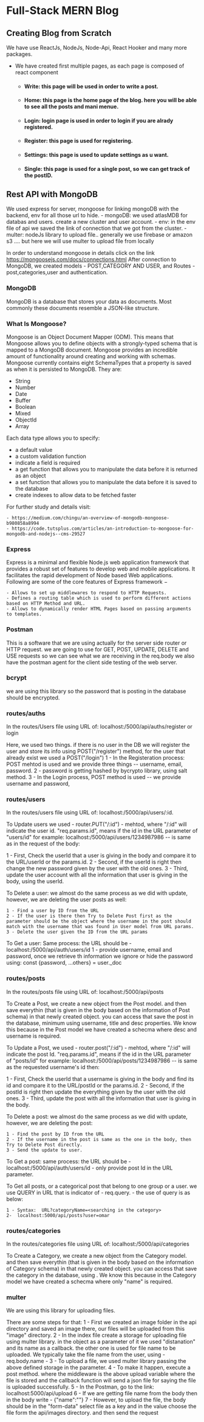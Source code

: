 # Full-Stack MERN Blog

## Creating Blog from Scratch

We have use ReactJs, NodeJs, Node-Api, React Hooker and many more packages.

- We have created first multiple pages, as each page is composed of react component
  - #### Write: this page will be used in order to write a post.
  - #### Home: this page is the home page of the blog. here you will be able to see all the posts and mani menue.
  - #### Login: login page is used in order to login if you are alrady registered.
  - #### Register: this page is used for registering.
  - #### Settings: this page is used to update settings as u want.
  - #### Single: this page is used for a single post, so we can get track of the postID.

## Rest API with MongoDB

We used express for server, mongoose for linking mongoDB with the backend, env for all those url to hide. - mongoDB: we used atlasMDB for databas and users. create a new cluster and user account. - env: in the env file of api we saved the link of connection that we got from the cluster. - multer: nodeJs library to upload file.. generally we use firebase or amazon s3 .... but here we will use multer to upload file from locally

In order to understand mongoose in details click on the link https://mongoosejs.com/docs/connections.html
After connection to MongoDB, we created models - POST,CATEGORY AND USER, and Routes - post,categories,user and authentication.

### MongoDB

MongoDB is a database that stores your data as documents. Most commonly these documents resemble a JSON-like structure.

### What Is Mongoose?

Mongoose is an Object Document Mapper (ODM). This means that Mongoose allows you to define objects with a strongly-typed schema that is mapped to a MongoDB document.
Mongoose provides an incredible amount of functionality around creating and working with schemas. Mongoose currently contains eight SchemaTypes that a property is saved as when it is persisted to MongoDB. They are:

- String
- Number
- Date
- Buffer
- Boolean
- Mixed
- ObjectId
- Array

Each data type allows you to specify:

- a default value
- a custom validation function
- indicate a field is required
- a get function that allows you to manipulate the data before it is returned as an object
- a set function that allows you to manipulate the data before it is saved to the database
- create indexes to allow data to be fetched faster

For further study and details visit:

    - https://medium.com/chingu/an-overview-of-mongodb-mongoose-b980858a8994
    - https://code.tutsplus.com/articles/an-introduction-to-mongoose-for-mongodb-and-nodejs--cms-29527

### Express

Express is a minimal and flexible Node.js web application framework that provides a robust set of features to develop web and mobile applications. It facilitates the rapid development of Node based Web applications. Following are some of the core features of Express framework −

    - Allows to set up middlewares to respond to HTTP Requests.
    - Defines a routing table which is used to perform different actions based on HTTP Method and URL.
    - Allows to dynamically render HTML Pages based on passing arguments to templates.

### Postman

This is a software that we are using actually for the server side router or HTTP request. we are going to use for GET, POST, UPDATE, DELETE and USE requests so we can see what we are receiving in the req.body
we also have the postman agent for the client side testing of the web server.

### bcrypt

we are using this library so the password that is posting in the database should be encrypted.

### routes/auths

In the routes/Users file using URL of: localhost:/5000/api/auths/register or login

Here, we used two things. if there is no user in the DB we will register the user and store its info using POST("/register") method, for the user that already exist we used a POST("/login")
1 - In the Registeration process: POST mehtod is used and we provide three things -- username, email, password.
2 - password is getting hashed by bycrypto library, using salt method.
3 - In the Login process, POST method is used -- we provide username and password,

### routes/users

In the routes/users file using URL of: localhost:/5000/api/users/:id.

To Update users we used - router.PUT("/:id") - mehtod, where "/:id" will indicate the user id. "req.params.id", means if the id in the URL parameter of "users/id" for example: localhost:/5000/api/users/1234987986 -- is same as in the request of the body:

1 - First, Check the userId that a user is giving in the body and compare it to the URL/userId or the params.id.
2 - Second, if the userId is right then change the new password given by the user with the old ones.
3 - Third, update the user account with all the information that user is giving in the body, using the userId.

To Delete a user: we almost do the same process as we did with update, however, we are deleting the user posts as well:

    1 - Find a user by ID from the URL
    2 - If the user is there then Try to Delete Post first as the parameter should be the object where the username in the post should match with the username that was found in User model from URL params.
    3 - Delete the user given the ID from the URL params

To Get a user: Same process: the URL should be - localhost:/5000/api/auth/users/id
1 - provide username, email and password, once we retrieve th information we ignore or hide the password using: const {password, ...others} = user.\_doc

### routes/posts

In the routes/posts file using URL of: localhost:/5000/api/posts

To Create a Post, we create a new object from the Post model. and then save everythin (that is given in the body based on the information of Post schema) in that newly created object. you can access that save the post in the database, minimum using username, title and desc properties. We know this because in the Post model we have created a schecma where desc and username is required.

To Update a Post, we used - router.post("/:id") - mehtod, where "/:id" will indicate the post Id. "req.params.id", means if the id in the URL parameter of "posts/id" for example: localhost:/5000/api/posts/1234987986 -- is same as the requested username's id then:

1 - First, Check the userId that a username is giving in the body and find its id and compare it to the URL/postId or the params.id.
2 - Second, if the postId is right then update the everything given by the user with the old ones.
3 - Third, update the post with all the information that user is giving in the body.

To Delete a post: we almost do the same process as we did with update, however, we are deleting the post:

    1 - Find the post by ID from the URL
    2 - If the username in the post is same as the one in the body, then Try to Delete Post directly.
    3 - Send the update to user.

To Get a post: same process: the URL should be - localhost:/5000/api/auth/users/id - only provide post Id in the URL parameter.

To Get all posts, or a categorical post that belong to one group or a user. we use QUERY in URL that is indicator of - req.query.<queryname> - the use of query is as below:

    1 - Syntax:  URL?categoryName=<searching in the category>
    2-  localhost:5000/api/posts?user=omar

### routes/categories

In the routes/categories file using URL of: localhost:/5000/api/categories

To Create a Category, we create a new object from the Category model. and then save everythin (that is given in the body based on the information of Category schema) in that newly created object. you can access that save the category in the database, using <name>. We know this because in the Category model we have created a schecma where only "name" is required.

### multer

We are using this library for uploading files.

There are some steps for that:
1 - First we created an image folder in the api directory and saved an image there, our files will be uploaded from this "image" directory.
2 - In the index file create a storage for uploading file using multer library. in the object as a parameter of it we used "distanation" and its name as a callback. the other one is used for file name to be uploaded. We typically take the file name from the user, using - req.body.name -
3 - To upload a file, we used multer library passing the above defined storage in the parameter.
4 - To make it happen, execute a post method. where the middleware is the above upload variable where the file is stored and the callback function will send a json file for saying the file is uploaded successfully.
5 - In the Postman, go to the link: localhost:5000/api/upload
6 - If we are getting file name from the body then in the body write - {"name":"<filename>"}
7 - However, to upload the file, the body should be in the "form-data" select file as a key and in the value choose the file form the api/images directory. and then send the request
